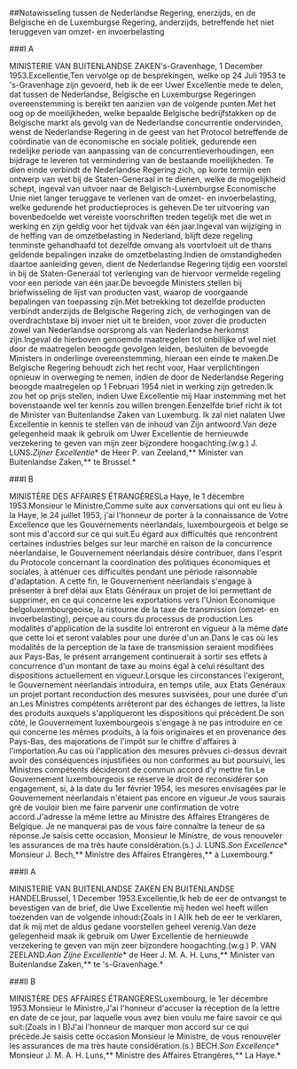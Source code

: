 <meta http-equiv='Content-Type' content='text/html; charset=utf-8' />

##Notawisseling tussen de Nederlandse Regering, enerzijds, en de Belgische en de Luxemburgse Regering, anderzijds, betreffende het niet teruggeven van omzet- en invoerbelasting

###I A 

MINISTERIE VAN BUITENLANDSE ZAKEN's-Gravenhage, 1 December 1953.Excellentie,Ten vervolge op de besprekingen, welke op 24 Juli 1953 te 's-Gravenhage zijn gevoerd, heb ik de eer Uwer Excellentie mede te delen, dat tussen de Nederlandse, Belgische en Luxemburgse Regeringen overeenstemming is bereikt ten aanzien van de volgende punten.Met het oog op de moeilijkheden, welke bepaalde Belgische bedrijfstakken op de Belgische markt als gevolg van de Nederlandse concurrentie ondervinden, wenst de Nederlandse Regering in de geest van het Protocol betreffende de coördinatie van de economische en sociale politiek, gedurende een redelijke periode van aanpassing van de concurrentieverhoudingen, een bijdrage te leveren tot vermindering van de bestaande moeilijkheden. Te dien einde verbindt de Nederlandse Regering zich, op korte termijn een ontwerp van wet bij de Staten-Generaal in te dienen, welke de mogelijkheid schept, ingeval van uitvoer naar de Belgisch-Luxemburgse Economische Unie niet langer teruggave te verlenen van de omzet- en invoerbelasting, welke gedurende het productieproces is geheven.De ter uitvoering van bovenbedoelde wet vereiste voorschriften treden tegelijk met die wet in werking en zijn geldig voor het tijdvak van één jaar.Ingeval van wijziging in de heffing van de omzetbelasting in Nederland, blijft deze regeling tenminste gehandhaafd tot dezelfde omvang als voortvloeit uit de thans geldende bepalingen inzake de omzetbelasting.Indien de omstandigheden daartoe aanleiding geven, dient de Nederlandse Regering tijdig een voorstel in bij de Staten-Generaal tot verlenging van de hiervoor vermelde regeling voor een periode van één jaar.De bevoegde Ministers stellen bij briefwisseling de lijst van producten vast, waarop de voorgaande bepalingen van toepassing zijn.Met betrekking tot dezelfde producten verbindt anderzijds de Belgische Regering zich, de verhogingen van de overdrachtstaxe bij invoer niet uit te breiden, voor zover die producten zowel van Nederlandse oorsprong als van Nederlandse herkomst zijn.Ingeval de hierboven genoemde maatregelen tot onbillijke of wel niet door de maatregelen beoogde gevolgen leiden, besluiten de bevoegde Ministers in onderlinge overeenstemming, hieraan een einde te maken.De Belgische Regering behoudt zich het recht voor, Haar verplichtingen opnieuw in overweging te nemen, indien de door de Nederlandse Regering beoogde maatregelen op 1 Februari 1954 niet in werking zijn getreden.Ik zou het op prijs stellen, indien Uwe Excellentie mij Haar instemming met het bovenstaande wel ter kennis zou willen brengen.Eenzelfde brief richt ik tot de Minister van Buitenlandse Zaken van Luxemburg. Ik zal niet nalaten Uwe Excellentie in kennis te stellen van de inhoud van Zijn antwoord.Van deze gelegenheid maak ik gebruik om Uwer Excellentie de hernieuwde verzekering te geven van mijn zeer bijzondere hoogachting.(w.g.) J. LUNS.*Zijner Excellentie** de Heer P. van Zeeland,** Minister van Buitenlandse Zaken,** te Brussel.*

###I B 

MINISTÈRE DES AFFAIRES ÉTRANGÈRESLa Haye, le 1 décembre 1953.Monsieur le Ministre,Comme suite aux conversations qui ont eu lieu à la Haye, le 24 juillet 1953, j'ai l'honneur de porter à la connaissance de Votre Excellence que les Gouvernements néerlandais, luxembourgeois et belge se sont mis d'accord sur ce qui suit.Eu égard aux difficultés que rencontrent certaines industries belges sur leur marché en raison de la concurrence néerlandaise, le Gouvernement néerlandais désire contribuer, dans l'esprit du Protocole concernant la coordination des politiques économiques et sociales, à atténuer ces difficultés pendant une période raisonnable d'adaptation. A cette fin, le Gouvernement néerlandais s'engage à présenter à bref délai aux Etats Généraux un projet de loi permettant de supprimer, en ce qui concerne les exportations vers l'Union Economique belgoluxembourgeoise, la ristourne de la taxe de transmission (omzet- en invoerbelasting), perçue au cours du processus de production.Les modalités d'application de la susdite loi entreront en vigueur à la même date que cette loi et seront valables pour une durée d'un an.Dans le cas où les modalités de la perception de la taxe de transmission seraient modifiées aux Pays-Bas, le présent arrangement continuerait à sortir ses effets à concurrence d'un montant de taxe au moins égal à celui résultant des dispositions actuellement en vigueur.Lorsque les circonstances l'exigeront, le Gouvernement néerlandais introduira, en temps utile, aux Etats Généraux un projet portant reconduction des mesures susvisées, pour une durée d'un an.Les Ministres compétents arrêteront par des échanges de lettres, la liste des produits auxquels s'appliqueront les dispositions qui précèdent.De son côté, le Gouvernement luxembourgeois s'engage à ne pas introduire en ce qui concerne les mêmes produits, à la fois originaires et en provenance des Pays-Bas, des majorations de l'impôt sur le chiffre d'affaires à l'importation.Au cas où l'application des mesures prévues ci-dessus devrait avoir des conséquences injustifiées ou non conformes au but poursuivi, les Ministres compétents décideront de commun accord d'y mettre fin.Le Gouvernement luxembourgeois se réserve le droit de reconsidérer son engagement, si, à la date du 1er février 1954, les mesures envisagées par le Gouvernement néerlandais n'étaient pas encore en vigueur.Je vous saurais gré de vouloir bien me faire parvenir une confirmation de votre accord.J'adresse la même lettre au Ministre des Affaires Etrangères de Belgique. Je ne manquerai pas de vous faire connaître la teneur de sa réponse.Je saisis cette occasion, Monsieur le Ministre, de vous renouveler les assurances de ma très haute considération.(s.) J. LUNS.*Son Excellence** Monsieur J. Bech,** Ministre des Affaires Etrangères,** à Luxembourg.*

###II A 

MINISTERIE VAN BUITENLANDSE ZAKEN EN BUITENLANDSE HANDELBrussel, 1 December 1953.Excellentie,Ik heb de eer de ontvangst te bevestigen van de brief, die Uwe Excellentie mij heden wel heeft willen toezenden van de volgende inhoud:(Zoals in I A)Ik heb de eer te verklaren, dat ik mij met de aldus gedane voorstellen geheel verenig.Van deze gelegenheid maak ik gebruik om Uwer Excellentie de hernieuwde verzekering te geven van mijn zeer bijzondere hoogachting.(w.g.) P. VAN ZEELAND.*Aan Zijne Excellentie** de Heer J. M. A. H. Luns,** Minister van Buitenlandse Zaken,** te 's-Gravenhage.*

###II B 

MINISTÈRE DES AFFAIRES ÉTRANGÈRESLuxembourg, le 1er décembre 1953.Monsieur le Ministre,J'ai l'honneur d'accuser la réception de la lettre en date de ce jour, par laquelle vous avez bien voulu me faire savoir ce qui suit:(Zoals in I B)J'ai l'honneur de marquer mon accord sur ce qui précède.Je saisis cette occasion Monsieur le Ministre, de vous renouveler les assurances de ma très haute considération.(s.) BECH.*Son Excellence** Monsieur J. M. A. H. Luns,** Ministre des Affaires Etrangères,** La Haye.*
